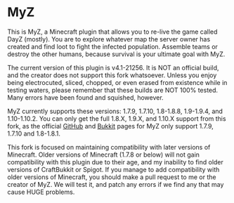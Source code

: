 # MyZ

This is MyZ, a Minecraft plugin that allows you to re-live the game called DayZ (mostly). You are to explore whatever map the server owner has created and find loot to fight the infected population. Assemble teams or destroy the other humans, because survival is your ultimate goal with MyZ.

The current version of this plugin is v4.1-21256. It is NOT an official build, and the creator does not support this fork whatsoever. Unless you enjoy being electrocuted, sliced, chopped, or even erased from existence while in testing waters, please remember that these builds are NOT 100% tested. Many errors have been found and squished, however.

MyZ currently supports these versions: 1.7.9, 1.7.10, 1.8-1.8.8, 1.9-1.9.4, and 1.10-1.10.2. You can only get the full 1.8.X, 1.9.X, and 1.10.X support from this fork, as the official [GitHub](https://github.com/jordansicherman/myz/) and [Bukkit](http://dev.bukkit.org/bukkit-plugins/myz/) pages for MyZ only support 1.7.9, 1.7.10 and 1.8-1.8.1.

This fork is focused on maintaining compatibility with later versions of Minecraft. Older versions of Minecraft (1.7.8 or below) will not gain compatibility with this plugin due to their age, and my inability to find older versions of CraftBukkit or Spigot. If you manage to add compatibility with older versions of Minecraft, you should make a pull request to me or the creator of MyZ. We will test it, and patch any errors if we find any that may cause HUGE problems.


